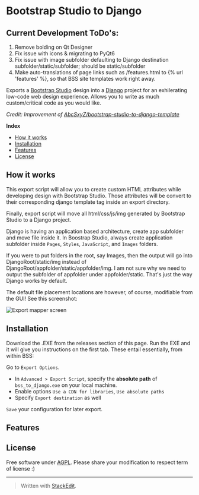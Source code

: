 # Bootstrap Studio to Django

## Current Development ToDo's:
1. Remove bolding on Qt Designer
2. Fix issue with icons & migrating to PyQt6
3. Fix issue with image subfolder defaulting to Django destination subfolder/static/subfolder; should be static/subfolder
4. Make auto-translations of page links such as /features.html to {% url 'features' %}, so that BSS site templates work right away.

Exports a [Bootstrap Studio](https://bootstrapstudio.io/) design into a [Django](https://www.djangoproject.com/) project for an exhilerating low-code web design experience.    Allows you to write as much custom/critical code as you would like.

*Credit: Improvement of [AbcSxyZ/bootstrap-studio-to-django-template](https://github.com/AbcSxyZ/bootstrap-studio-to-django-template)*

**Index**
- [How it works](#how-it-works)
- [Installation](#installation)
- [Features](#features)
- [License](#license)

## How it works

This export script will allow you to create custom HTML attributes while developing design with Bootstrap Studio. Those attributes will be convert to their corresponding django template tag inside an export directory.

Finally, export script will move all html/css/js/img generated by Bootstrap Studio to a Django project.

Django is having an application based architecture, create app subfolder and move file inside it. In Boostrap Studio, always create application subfolder inside `Pages`, `Styles`, `JavaScript`,  and `Images` folders.  

If you were to put folders in the root, say Images, then the output will go into DjangoRoot/static/img instead of DjangoRoot/appfolder/static/appfolder/img.  I am not sure why we need to output the subfolder of appfolder under appfolder/static.  That's just the way Django works by default.

The default file placement locations are however, of course, modifiable from the GUI!  See this screenshot:

![Export mapper screen](https://github.com/enjoysmath/BootstrapStudioToDjango/blob/5cdf1133c510e015d97fafe556c1d064732fa61c/img/export-mapper-screen.png)

## Installation

Download the .EXE from the releases section of this page.  Run the EXE and it will give you instructions on the first tab.   These entail essentially, from within BSS:

Go to `Export Options`.

- In `Advanced > Export Script`, specify the **absolute path** of `bss_to_django.exe` on your local machine.
- Enable options `Use a CDN for libraries`, `Use absolute paths`
- Specify `Export destination` as well

`Save` your configuration for later export.

## Features


## License

Free software under [AGPL](LICENSE). Please share your modification to respect term of license :)  

---
> Written with [StackEdit](https://stackedit.io/).